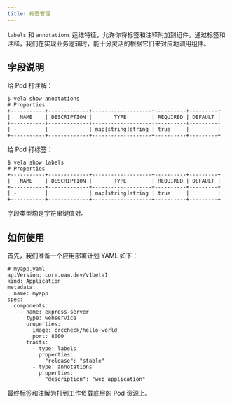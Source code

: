 ```yaml
---
title: 标签管理
---
```

`labels` 和 `annotations` 运维特征，允许你将标签和注释附加到组件。通过标签和注释，我们在实现业务逻辑时，能十分灵活的根据它们来对应地调用组件。

## 字段说明

给 Pod 打注解：

```shell
$ vela show annotations
# Properties
+-----------+-------------+-------------------+----------+---------+
|   NAME    | DESCRIPTION |       TYPE        | REQUIRED | DEFAULT |
+-----------+-------------+-------------------+----------+---------+
| -         |             | map[string]string | true     |         |
+-----------+-------------+-------------------+----------+---------+
```

给 Pod 打标签：

```shell
$ vela show labels
# Properties
+-----------+-------------+-------------------+----------+---------+
|   NAME    | DESCRIPTION |       TYPE        | REQUIRED | DEFAULT |
+-----------+-------------+-------------------+----------+---------+
| -         |             | map[string]string | true     |         |
+-----------+-------------+-------------------+----------+---------+
```

字段类型均是字符串键值对。

## 如何使用

首先，我们准备一个应用部署计划 YAML 如下：

```shell
# myapp.yaml
apiVersion: core.oam.dev/v1beta1
kind: Application
metadata:
  name: myapp
spec:
  components:
    - name: express-server
      type: webservice
      properties:
        image: crccheck/hello-world
        port: 8000
      traits:
        - type: labels
          properties:
            "release": "stable"
        - type: annotations
          properties:
            "description": "web application"
```

最终标签和注解为打到工作负载底层的 Pod 资源上。
